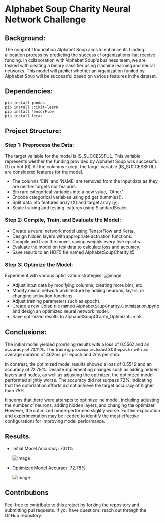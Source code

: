 # Alphabet Soup Charity Neural Network Challenge

## Background:
The nonprofit foundation Alphabet Soup aims to enhance its funding allocation process by predicting the success of organizations that receive funding. In collaboration with Alphabet Soup's business team, we are tasked with creating a binary classifier using machine learning and neural networks. This model will predict whether an organization funded by Alphabet Soup will be successful based on various features in the dataset.

## Dependencies:
    pip install pandas
    pip install scikit-learn
    pip install tensorFlow
    pip install keras

## Project Structure:
### Step 1: Preprocess the Data:
The target variable for the model is IS_SUCCESSFUL. This variable represents whether the funding provided by Alphabet Soup was successful (1) or not (0). All the columns except the target variable (IS_SUCCESSFUL) are considered features for the model. 
  + The columns 'EIN' and 'NAME' are removed from the input data as they are neither targets nor features.
  + Bin rare categorical variables into a new value, 'Other.'
  + Encode categorical variables using pd.get_dummies().
  + Split data into features array (X) and target array (y).
  + Scale training and testing features using StandardScaler.

### Step 2: Compile, Train, and Evaluate the Model:
  + Create a neural network model using TensorFlow and Keras.
  + Design hidden layers with appropriate activation functions.
  + Compile and train the model, saving weights every five epochs.
  + Evaluate the model on test data to calculate loss and accuracy.
  + Save results to an HDF5 file named AlphabetSoupCharity.h5.

### Step 3: Optimize the Model:
Experiment with various optimization strategies:
![image](https://github.com/ashley-ley/deep-learning-challenge/assets/132225987/b9ce3e98-0216-455b-a52e-26037eeb0c69)
  + Adjust input data by modifying columns, creating more bins, etc.
  + Modify neural network architecture by adding neurons, layers, or changing activation functions.
  + Adjust training parameters such as epochs.
  + Create a new Colab file named AlphabetSoupCharity_Optimization.ipynb and design an optimized neural network model.
  + Save optimized results to AlphabetSoupCharity_Optimization.h5.

## Conclusions:
The initial model yielded promising results with a loss of 0.5562 and an accuracy of 73.11%. The training process included 268 epochs with an average duration of 462ms per epoch and 2ms per step.

In contrast, the optimized model results showed a loss of 0.5549 and an accuracy of 72.78%. Despite implementing changes such as adding hidden layers and nodes, as well as adjusting the optimizer, the optimized model performed slightly worse. The accuracy did not surpass 72%, indicating that the optimization efforts did not achieve the target accuracy of higher than 75%.

It seems that there were attempts to optimize the model, including adjusting the number of neurons, adding hidden layers, and changing the optimizer. However, the optimized model performed slightly worse. Further exploration and experimentation may be needed to identify the most effective configurations for improving model performance.

## Results:
+ Initial Model Accuracy: 73.11%

  ![image](https://github.com/ashley-ley/deep-learning-challenge/assets/132225987/17f78419-1338-43ca-9140-d6810ccf5fcc)
+ Optimized Model Accuracy: 72.78%

  ![image](https://github.com/ashley-ley/deep-learning-challenge/assets/132225987/a9a1b9eb-efec-48a1-89dc-e827e4364799)

## Contributions
Feel free to contribute to this project by forking the repository and submitting pull requests. If you have questions, reach out through the GitHub repository.
